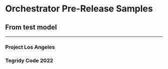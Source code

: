 # Orchestrator Pre-Release Samples
## From test model

***

### Project Los Angeles
### Tegridy Code 2022

